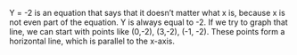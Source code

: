 Y = -2 is an equation that says that it doesn’t matter
what x is, because x is not even part of the equation. Y is always equal
to -2. If we try to graph that line, we can start with points like
(0,-2), (3,-2), (-1, -2). These points form a horizontal line, which is
parallel to the x-axis.
